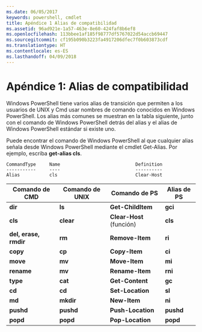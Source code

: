 ```yaml
---
ms.date: 06/05/2017
keywords: powershell, cmdlet
title: Apéndice 1 Alias de compatibilidad
ms.assetid: 96ad921e-1a57-463e-8e60-424faf8b6ef8
ms.openlocfilehash: 113bbee1af185f98777df5767022d54accb69447
ms.sourcegitcommit: cf195b090b3223fa4917206dfec7f0b603873cdf
ms.translationtype: HT
ms.contentlocale: es-ES
ms.lasthandoff: 04/09/2018
---
```

# <a name="appendix-1---compatibility-aliases"></a>Apéndice 1: Alias de compatibilidad

Windows PowerShell tiene varios alias de transición que permiten a los usuarios de UNIX y Cmd usar nombres de comando conocidos en Windows PowerShell. Los alias más comunes se muestran en la tabla siguiente, junto con el comando de Windows PowerShell detrás del alias y el alias de Windows PowerShell estándar si existe uno.

Puede encontrar el comando de Windows PowerShell al que cualquier alias señala desde Windows PowerShell mediante el cmdlet Get-Alias. Por ejemplo, escriba **get-alias cls**.

```
CommandType     Name                            Definition
-----------     ----                            ----------
Alias           cls                             Clear-Host
```

|Comando de CMD|Comando de UNIX|Comando de PS|Alias de PS|
|---------------|----------------|--------------|------------|
|**dir**|**ls**|**Get-ChildItem**|**gci**|
|**cls**|**clear**|**Clear-Host** (función)|**cls**|
|**del, erase, rmdir**|**rm**|**Remove-Item**|**ri**|
|**copy**|**cp**|**Copy-Item**|**ci**|
|**move**|**mv**|**Move-Item**|**mi**|
|**rename**|**mv**|**Rename-Item**|**rni**|
|**type**|**cat**|**Get-Content**|**gc**|
|**cd**|**cd**|**Set-Location**|**sl**|
|**md**|**mkdir**|**New-Item**|**ni**|
|**pushd**|**pushd**|**Push-Location**|**pushd**|
|**popd**|**popd**|**Pop-Location**|**popd**|